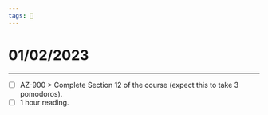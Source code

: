 ```yaml
---
tags: 📆
---
```


# 01/02/2023
---

- [ ] AZ-900 > Complete Section 12 of the course (expect this to take 3 pomodoros).
- [ ] 1 hour reading.